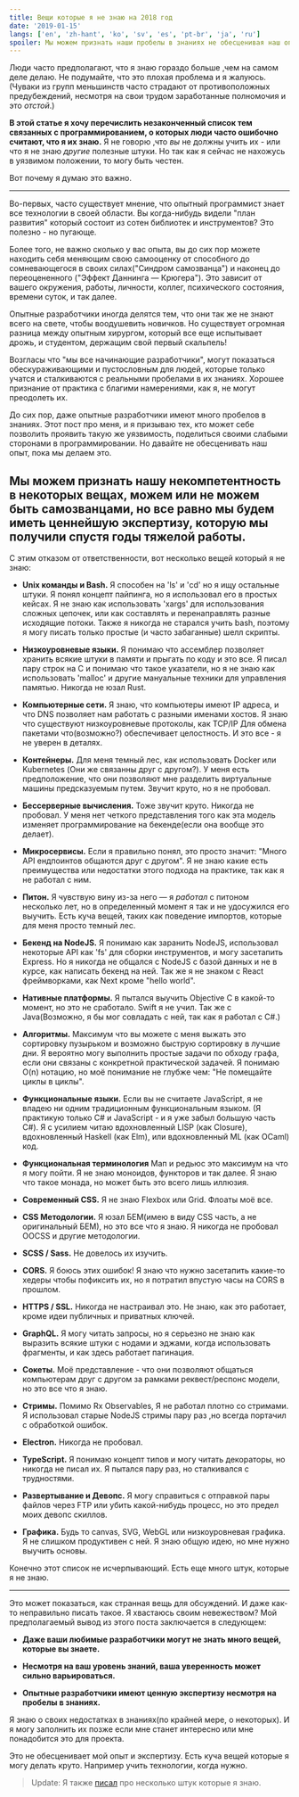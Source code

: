 ```yaml
---
title: Вещи которые я не знаю на 2018 год
date: '2019-01-15'
langs: ['en', 'zh-hant', 'ko', 'sv', 'es', 'pt-br', 'ja', 'ru']
spoiler: Мы можем признать наши пробелы в знаниях не обесценивая наш опыт.
---
```


Люди часто предполагают, что я знаю гораздо больше ,чем на самом деле делаю. Не подумайте, что это плохая проблема и я жалуюсь. (Чуваки из групп меньшинств часто страдают от противоположных предубеждений, несмотря на свои трудом заработанные полномочия и это *отстой*.)

**В этой статье я хочу перечислить незаконченный список тем связанных с программированием, о которых люди часто ошибочно считают, что я их знаю.** Я не говорю ,что *вы* не должны учить их - или что я не знаю *другие* полезные штуки. Но так как я сейчас не нахожусь в уязвимом положении, то могу быть честен.

Вот почему я думаю это важно.

---

Во-первых, часто существует мнение, что опытный программист знает все технологии в своей области. Вы когда-нибудь видели "план развития" который состоит из сотен библиотек и инструментов? Это полезно - но пугающе.

Более того, не важно сколько у вас опыта, вы до сих пор можете находить себя меняющим свою самооценку от способного до сомневающегося в своих силах("Синдром самозванца") и наконец до переоцененного ("Эффект Даннинга — Крюгера"). Это зависит от вашего окружения, работы, личности, коллег, психического состояния, времени суток, и так далее.

Опытные разработчики иногда делятся тем, что они так же не знают всего на свете, чтобы воодушевить новичков. Но существует огромная разница между опытным хирургом, который все еще испытывает дрожь, и студентом, держащим свой первый скальпель!

Возгласы что "мы все начинающие разработчики", могут показаться обескураживающими и пустословным для людей, которые только учатся и сталкиваются с реальными пробелами в их знаниях. Хорошее признание от практика с благими намерениями, как я, не могут преодолеть их.

До сих пор, даже опытные разработчики имеют много пробелов в знаниях. Этот пост про меня, и я призываю тех, кто может себе позволить проявить такую же уязвимость, поделиться своими слабыми сторонами в программировании. Но давайте не обесценивать наш опыт, пока мы делаем это.

**Мы можем признать нашу некомпетентность в некоторых вещах, можем или не можем быть самозванцами, но все равно мы будем иметь ценнейшую экспертизу, которую мы получили спустя годы тяжелой работы.**
---

С этим отказом от ответственности, вот несколько вещей который я не знаю:

* **Unix команды и Bash.** Я способен на 'ls' и 'cd' но я ищу остальные штуки. Я понял концепт пайпинга, но я использовал его в простых кейсах. Я не знаю как использовать 'xargs' для использования сложных цепочек, или как составлять и перенаправлять разные исходящие потоки. Также я никогда не старался учить bash, поэтому я могу писать только простые (и часто забаганные) шелл скрипты.

* **Низкоуровневые языки.** Я понимаю что ассемблер позволяет хранить всякие штуки в памяти и прыгать по коду и это все. Я писал пару строк на С и понимаю что такое указатели, но я не знаю как использовать 'malloc' и другие мануальные техники для управления памятью. Никогда не юзал Rust.

* **Компьютерные сети.** Я знаю, что компьютеры имеют IP адреса, и что DNS позволяет нам работать с разными именами хостов. Я знаю что существуют низкоуровневые протоколы, как TCP/IP Для обмена пакетами что(возможно?) обеспечивает целостность. И это все - я не уверен в деталях.

* **Контейнеры.** Для меня темный лес, как использовать Docker или Kubernetes (Они же связанны друг с другом?). У меня есть предположение, что они позволяют мне разделить виртуальные машины предсказуемым путем. Звучит круто, но я не пробовал.

* **Бессерверные вычисления.** Тоже звучит круто. Никогда не пробовал. У меня нет четкого представления того как эта модель изменяет программирование на бекенде(если она вообще это делает).

* **Микросервисы.** Если я правильно понял, это просто значит: "Много API ендпоинтов общаются друг с другом". Я не знаю какие есть преимущества или недостатки этого подхода на практике, так как я не работал с ним.

* **Питон.** Я чувствую вину из-за него — я *работал* с питоном несколько лет, но в определенный момент я так и не удосужился его выучить. Есть куча вещей, таких как поведение импортов, которые для меня просто темный лес.

* **Бекенд на NodeJS.** Я понимаю как заранить NodeJS, использовал некоторые API как 'fs' для сборки инструментов, и могу засетапить Express. Но я никогда не общался с NodeJS с базой данных и не в курсе, как написать бекенд на ней. Так же я не знаком с React фреймворками, как Next кроме "hello world".

* **Нативные платформы.** Я пытался выучить Objective C в какой-то момент, но это не сработало. Swift я не учил. Так же с Java(Возможно, я бы мог совладать с ней, так как я работал с C#.)

* **Алгоритмы.** Максимум что вы можете с меня выжать это сортировку пузырьком и возможно быструю сортировку в лучшие дни. Я вероятно могу выполнить простые задачи по обходу графа, если они связаны с конкретной практической задачей. Я понимаю O(n) нотацию, но моё понимание не глубже чем: "Не помещайте циклы в циклы".

* **Функциональные языки.** Если вы не считаете JavaScript, я не владею ни одним традиционным функциональным языком. (Я практикую только C# и JavaScript - и я уже забыл большую часть C#). Я с усилием читаю вдохновленный LISP (как Closure), вдохновленный Haskell (как Elm), или вдохновленный ML (как OCaml) код.

* **Функциональная терминология** Мап и редьюс это максимум на что я могу пойти. Я не знаю моноидов, функторов и так далее. Я знаю что такое монада, но может быть это всего лишь иллюзия.

* **Современный CSS.** Я не знаю Flexbox или Grid. Флоаты моё все.

* **CSS Методологии.** Я юзал БЕМ(имею в виду CSS часть, а не оригинальный БЕМ), но это все что я знаю. Я никогда не пробовал OOCSS и другие методологии.

* **SCSS / Sass.** Не довелось их изучить.

* **CORS.** Я боюсь этих ошибок! Я знаю что нужно засетапить какие-то хедеры чтобы пофиксить их, но я потратил впустую часы на CORS в прошлом.

* **HTTPS / SSL.** Никогда не настраивал это. Не знаю, как это работает, кроме идеи публичных и приватных ключей.

* **GraphQL.** Я могу читать запросы, но я серьезно не знаю как выразить всякие штуки с нодами и эджами, когда использовать фрагменты, и как здесь работает пагинация.

* **Сокеты.** Моё представление - что они позволяют общаться компьютерам друг с другом за рамками реквест/респонс модели, но это все что я знаю.

* **Стримы.** Помимо Rx Observables, Я не работал плотно со стримами. Я использовал старые NodeJS стримы пару раз ,но всегда портачил с обработкой ошибок.

* **Electron.** Никогда не пробовал.

* **TypeScript.** Я понимаю концепт типов и могу читать декораторы, но никогда не писал их. Я пытался пару раз, но сталкивался с трудностями.

* **Развертывание и Девопс.** Я могу справиться с отправкой пары файлов через FTP или убить какой-нибудь процесс, но это предел моих девопс скиллов.

* **Графика.** Будь то canvas, SVG, WebGL или низкоуровневая графика. Я не слишком продуктивен с ней. Я знаю общую идею, но мне нужно выучить основы.

Конечно этот список не исчерпывающий. Есть еще много штук, которые я не знаю.

---

Это может показаться, как странная вещь для обсуждений. И даже как-то неправильно писать такое. Я хвастаюсь своим невежеством? Мой предполагаемый вывод из этого поста заключается в следующем:

* **Даже ваши любимые разработчики могут не знать много вещей, которые вы знаете.**

* **Несмотря на ваш уровень знаний, ваша уверенность может сильно варьироваться.**

* **Опытные разработчики имеют ценную экспертизу несмотря на пробелы в знаниях.**

Я знаю о своих недостатках в знаниях(по крайней мере, о некоторых). И я могу заполнить их позже если мне станет интересно или мне понадобится это для проекта.

Это не обесценивает мой опыт и экспертизу. Есть куча вещей которые я могу делать круто.
Например учить технологии, когда нужно.

>Update: Я также [писал](/the-elements-of-ui-engineering/) про несколько штук которые я знаю.
